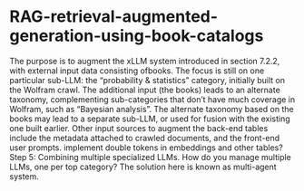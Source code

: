# RAG-retrieval-augmented-generation-using-book-catalogs



The purpose is to augment the xLLM system introduced in section 7.2.2, with external input data consisting ofbooks.
The focus is still on one particular sub-LLM: the “probability & statistics” category, initially built on the Wolfram crawl. 
The additional input (the books) leads to an alternate taxonomy, complementing sub-categories that don’t have much coverage in Wolfram, such as “Bayesian analysis”. 
The alternate taxonomy based on the books may lead to a separate sub-LLM, or used for fusion with the existing one built earlier. 
Other input sources to augment the back-end tables include the metadata attached to crawled documents, and the front-end user prompts. 
implement double tokens in embeddings and other tables?
Step 5: Combining multiple specialized LLMs. How do you manage multiple LLMs, one per top
category? The solution here is known as multi-agent system.
